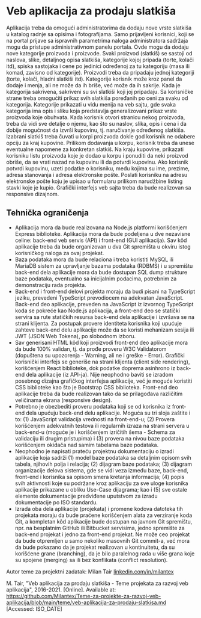# Veb aplikacija za prodaju slatkiša

Aplikacija treba da omogući administratorima da dodaju nove vrste slatkiša u katalog radnje sa opisima i fotografijama. Samo prijavljeni korisnici, koji se na portal prijave sa ispravnih parametrima naloga administratora sadržaja mogu da pristupe administrativnom panelu portala. Ovde mogu da dodaju nove kategorije proizvoda i proizvode. Svaki proizvod (slatkiš) se sastoji od naslova, slike, detaljnog opisa slatkiša, kategorije kojoj pripada (torte, kolači itd), spiska sastojaka i cene po jedinici određenoj za tu kategoriju (masa ili komad, zavisno od kategorije). Proizvodi treba da pripadaju jednoj kategoriji (torte, kolači, hladni slatkiši itd). Kategorije korisnik može kroz panel da dodaje i menja, ali ne može da ih briše, već može da ih sakrije. Kada je kategorija sakrivena, sakriveni su svi slatkiši koji joj pripadaju. Sa korisničke strane treba omogućiti prikaz svih slatkiša poređanih po ceni za svaku od kategorija. Kategorije prikazati u vidu menija na veb sajtu, gde svaka kategorija ima opis i sliku koja predstavlja generalizovani prikaz vrste proizvoda koje obuhvata. Kada korisnik otvori stranicu nekog proizvoda, treba da vidi sve detalje o njemu, kao što su naslov, slika, opis i cena i da dobije mogućnost da izvrši kupovinu, tj. naručivanje određenog slatkiša. Izabrani slatkiš treba čuvati u korpi proizvoda dokle god korisnik ne odabere opciju za kraj kupovine. Prilikom dodavanja u korpu, korisnik treba da unese eventualne napomene za konkretan slatkiš. Na kraju kupovine, prikazati korisniku listu proizvoda koje je dodao u korpu i ponuditi da neki proizvod obriše, da se vrati nazad na kupovinu ili da potvrdi kupovinu. Ako korisnik potvrdi kupovinu, uzeti podatke o korisniku, među kojima su ime, prezime, adresa stanovanja i adresa elektronske pošte. Poslati korisniku na adresu elektronske pošte koju je upisao u formularu prilikom narudžbine listing stavki koje je kupio. Grafički interfejs veb sajta treba da bude realizovan sa responsive dizajnom.

## Tehnička ograničenja

- Aplikacija mora da bude realizovana na Node.js platformi korišćenjem Express biblioteke. Aplikacija mora da bude podeljena u dve nezavisne celine: back-end veb servis (API) i front-end (GUI aplikacija). Sav kôd aplikacije treba da bude organizovan u dva Git spremišta u okviru istog korisničkog naloga za ovaj projekat.
- Baza podataka mora da bude relaciona i treba koristiti MySQL ili MariaDB sistem za upravljanje bazama podataka (RDBMS) i u spremištu back-end dela aplikacije mora da bude dostupan SQL dump strukture baze podataka, eventualno sa inicijalnim podacima, potrebnim za demonstraciju rada projekta.
- Back-end i front-end delovi projekta moraju da budi pisani na TypeScript jeziku, prevedeni TypeScript prevodiocem na adekvatan JavaScript. Back-end deo aplikacije, preveden na JavaScript iz izvornog TypeScript koda se pokreće kao Node.js aplikacija, a front-end deo se statički servira sa rute statičkih resursa back-end dela aplikacije i izvršava se na strani klijenta. Za postupak provere identiteta korisnika koji upućuje zahteve back-end delu aplikacije može da se koristi mehanizam sesija ili JWT (JSON Web Tokena), po slobodnom izboru.
- Sav generisani HTML kôd koji proizvodi front-end deo aplikacije mora da bude 100% validan, tj. da prođe proveru W3C Validatorom (dopuštena su upozorenja - Warning, ali ne i greške - Error). Grafički korisnički interfejs se generiše na strani klijenta (client side rendering), korišćenjem React biblioteke, dok podatke doprema asinhrono iz back-end dela aplikacije (iz API-ja). Nije neophodno baviti se izradom posebnog dizajna grafičkog interfejsa aplikacije, već je moguće koristiti CSS biblioteke kao što je Bootstrap CSS biblioteka. Front-end deo aplikacije treba da bude realizovan tako da se prilagođava različitim veličinama ekrana (responsive design).
- Potrebno je obezbediti proveru podataka koji se od korisnika iz front-end dela upućuju back-end delu aplikacije. Moguća su tri sloja zaštite i to: (1) JavaScript validacija vrednosti na front-end-u; (2) Provera korišćenjem adekvatnih testova ili regularnih izraza na strani servera u back-end-u (moguće je i korišćenjem izričitih šema - Schema za validaciju ili drugim pristupima) i (3) provera na nivou baze podataka korišćenjem okidača nad samim tabelama baze podataka.
- Neophodno je napisati prateću projektnu dokumentaciju o izradi aplikacije koja sadrži (1) model baze podataka sa detaljnim opisom svih tabela, njihovih polja i relacija; (2) dijagram baze podataka; (3) dijagram organizacije delova sistema, gde se vidi veza između baze, back-end, front-end i korisnika sa opisom smera kretanja informacija; (4) popis svih aktivnosti koje su podržane kroz aplikaciju za sve uloge korisnika aplikacije prikazane u obliku Use-Case dijagrama; kao i (5) sve ostale elemente dokumentacije predviđene uputstvom za izradu dokumentacije po ISO standardu.
- Izrada oba dela aplikacije (projekata) i promene kodova datoteka tih projekata moraju da bude praćene korišćenjem alata za verziranje koda Git, a kompletan kôd aplikacije bude dostupan na javnom Git spremištu, npr. na besplatnim GitHub ili Bitbucket servisima, jedno spremište za back-end projekat i jedno za front-end projekat. Ne može ceo projekat da bude otpremljen u samo nekoliko masovnih Git commit-a, već mora da bude pokazano da je projekat realizovan u kontinuitetu, da su korišćene grane (branching), da je bilo paralelnog rada u više grana koje su spojene (merging) sa ili bez konflikata (conflict resolution).

Autor teme za projektni zadatak: Milan Tair [linkedin.com/in/milantex](https://linkedin.com/in/milantex)

M. Tair, "Veb aplikacija za prodaju slatkiša - Teme projekata za razvoj veb aplikacija", 2016-2021. [Online]. Available at: https://github.com/Milantex/Teme-za-projekte-za-razvoj-veb-aplikacija/blob/main/teme/veb-aplikacija-za-prodaju-slatkisa.md [Accessed: ISO_DATE]
